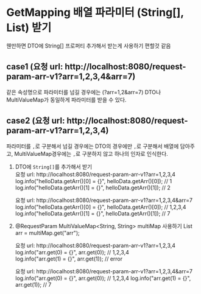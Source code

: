 # GetMapping 배열 파라미터 (String[], List<String>) 받기
 웬만하면 DTO에 String[] 프로퍼티 추가해서 받는게 사용하기 편할것 같음

## case1 (요청 url: http://localhost:8080/request-param-arr-v1?arr=1,2,3,4&arr=7)
 같은 속성명으로 파라미터를 넘길 경우에는 (?arr=1,2&arr=7)
 DTO나 MultiValueMap가 동일하게 파라미터를 받을 수 있다.

## case2 (요청 url: http://localhost:8080/request-param-arr-v1?arr=1,2,3,4)
 파라미터를 `,`로 구분해서 넘길 경우에는
 DTO의 경우에만 `,`로 구분해서 배열에 담아주고, 
 MultiValueMap경우에는 `,`로 구분하지 않고 하나의 인자로 인식한다.

1. DTO에 `String[]`를 추가해서 받기    
    요청 url: http://localhost:8080/request-param-arr-v1?arr=1,2,3,4
    log.info("helloData.getArr()[0] = {}", helloData.getArr()[0]); // 1
    log.info("helloData.getArr()[1] = {}", helloData.getArr()[1]); // 2
    
    요청 url: http://localhost:8080/request-param-arr-v1?arr=1,2,3,4&arr=7    
    log.info("helloData.getArr()[0] = {}", helloData.getArr()[0]); // 1,2,3,4
    log.info("helloData.getArr()[1] = {}", helloData.getArr()[1]); // 7

2.  @RequestParam MultiValueMap<String, String> multiMap 사용하기
    List<String> arr = multiMap.get("arr");

    요청 url: http://localhost:8080/request-param-arr-v1?arr=1,2,3,4    
    log.info("arr.get(0) = {}", arr.get(0)); // 1,2,3,4    
    log.info("arr.get(1) = {}", arr.get(1)); // error

    요청 url: http://localhost:8080/request-param-arr-v1?arr=1,2,3,4&arr=7    
    log.info("arr.get(0) = {}", arr.get(0)); // 1,2,3,4
    log.info("arr.get(1) = {}", arr.get(1)); // 7
